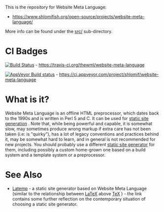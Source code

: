 This is the repository for Website Meta Language:

- https://www.shlomifish.org/open-source/projects/website-meta-language/

More info can be found under the [src/](https://github.com/thewml/website-meta-language/tree/master/src)
sub-directory.

# CI Badges

[![Build Status](https://travis-ci.org/thewml/website-meta-language.svg?branch=master)](https://travis-ci.org/thewml/website-meta-language) - https://travis-ci.org/thewml/website-meta-language

[![AppVeyor Build status](https://ci.appveyor.com/api/projects/status/6lu0eehx3ywgeab4?svg=true)](https://ci.appveyor.com/project/shlomif/website-meta-language) - https://ci.appveyor.com/project/shlomif/website-meta-language

# What is it?

Website Meta Language is an offline HTML preprocessor, which dates back to
the 1990s and is written in Perl 5 and C. It can be used for
[static site generation](https://staticsitegenerators.net/) . Note that, while
being powerful and capable, it is somewhat slow, may sometimes produce
wrong markup if extra care has not been taken (i.e: is "quirky"),
has a lot of legacy conventions
and practices behind it, may be somewhat hard to learn, and in general is
not recommended for new projects. You should probably use a different
[static site generator](https://staticsitegenerators.net/) for them,
including possibly a custom home-grown one based on a build system and a
template system or a preprocessor.

# See Also

* [Latemp](https://web-cpan.shlomifish.org/latemp/) - a static site generator
based on Website Meta Language (similar to the relationship between
[LaTeX](https://en.wikipedia.org/wiki/LaTeX) above [TeX](https://en.wikipedia.org/wiki/TeX) ) - the link contains some further reflection on the contemporary
situation of choosing a static site generator.
